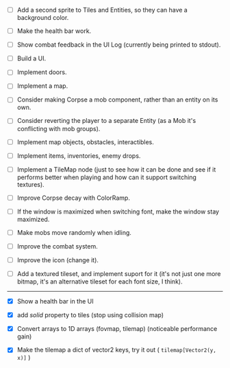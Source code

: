 

- [ ] Add a second sprite to Tiles and Entities, so they can have a background color.
- [ ] Make the health bar work.
- [ ] Show combat feedback in the UI Log (currently being printed to stdout).
- [ ] Build a UI.

- [ ] Implement doors.
- [ ] Implement a map.
- [ ] Consider making Corpse a mob component, rather than an entity on its own.
- [ ] Consider reverting the player to a separate Entity (as a Mob it's conflicting with mob groups).

- [ ] Implement map objects, obstacles, interactibles.
- [ ] Implement items, inventories, enemy drops.

- [ ] Implement a TileMap node (just to see how it can be done and see if it performs better when playing and how can it support switching textures).

- [ ] Improve Corpse decay with ColorRamp.

- [ ] If the window is maximized when switching font, make the window stay maximized.
- [ ] Make mobs move randomly when idling.
- [ ] Improve the combat system.
- [ ] Improve the icon (change it).
- [ ] Add a textured tileset, and implement suport for it (it's not just one more bitmap, it's an alternative tileset for each font size, I think).

------------------------------------------------------------
- [x] Show a health bar in the UI
- [x] add _solid_ property to tiles (stop using collision map)

- [x] Convert arrays to 1D arrays (fovmap, tilemap) (noticeable performance gain)
- [x] Make the tilemap a dict of vector2 keys, try it out ( `tilemap[Vector2(y, x)]` )